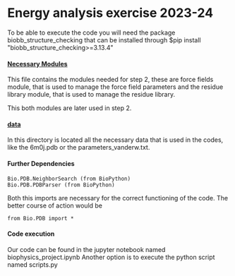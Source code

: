 # Energy analysis exercise 2023-24

To be able to execute the code you will need the package biobb_structure_checking that can be installed through \$pip install "biobb_structure_checking\>=3.13.4"

#### [Necessary Modules](./modules_classes.py)

This file contains the modules needed for step 2, these are force fields module, that is used to manage the force field parameters and the residue library module, that is used to manage the residue library.

This both modules are later used in step 2.

#### [data](./assignment_data)

In this directory is located all the necessary data that is used in the codes, like the 6m0j.pdb or the parameters_vanderw.txt.

#### Further Dependencies

```
Bio.PDB.NeighborSearch (from BioPython)
Bio.PDB.PDBParser (from BioPython)
```
Both this imports are necessary for the correct functioning of the code.
The better course of action would be
```
from Bio.PDB import *
```


#### Code execution
Our code can be found in the jupyter notebook named biophysics_project.ipynb
Another option is to execute the python script named scripts.py
